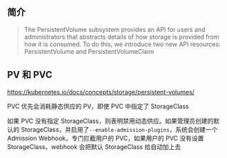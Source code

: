 



## 简介

> The PersistentVolume subsystem provides an API for users and administrators that abstracts details of how storage is provided from how it is consumed. To do this, we introduce two new API resources: PersistentVolume and PersistentVolumeClaim

## PV 和 PVC 

https://kubernetes.io/docs/concepts/storage/persistent-volumes/

PVC 优先会消耗静态供应的 PV，即使 PVC 中指定了 StorageClass

如果 PVC 没有指定 StorageClass，则表明禁用动态供应。如果管理员创建的默认的 StorageClass，并启用了`--enable-admission-plugins`，系统会创建一个 Admission Webhook，专门拦截用户的 PVC，如果用户的 PVC 没有设置 StorageClass，webhook 会把默认 StorageClass 给自动加上去